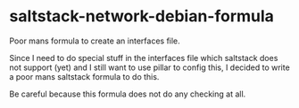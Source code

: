 # saltstack-network-debian-formula
Poor mans formula to create an interfaces file.

Since I need to do special stuff in the interfaces file which saltstack
does not support (yet) and I still want to use pillar to config this, I
decided to write a poor mans saltstack formula to do this.

Be careful because this formula  does not do any checking at all.
